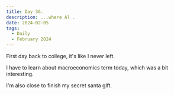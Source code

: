 ```yaml
---
title: Day 36.
description: ...where Al .
date: 2024-02-05
tags: 
  - Daily
  - February 2024
---
```


First day back to college, it's like I never left.

I have to learn about macroeconomics term today, which was a bit interesting.

I'm also close to finish my secret santa gift.